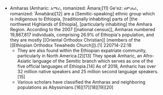 - Amharas (Amharic: አማራ, romanized: Āmara;[11] Ge'ez: ዐምሐራ, romanized: ʾÄməḥära)[12] are a [Semitic-speaking] ethnic group which is indigenous to Ethiopia, [traditionally inhabiting] parts of [the northwest Highlands of Ethiopia], [particularly inhabiting] the Amhara Region. According to the 2007 [[national census]], Amharas numbered 19,867,817 individuals, comprising 26.9% of Ethiopia's population, and they are mostly [[Oriental Orthodox Christian]] (members of the [[Ethiopian Orthodox Tewahedo Church]]).[1]
220714-22:18
    - They are also found within the Ethiopian expatriate community, particularly in North America.[2][13] They speak Amharic, an Afro-Asiatic language of the Semitic branch which serves as one of the five official languages of Ethiopia.[14] As of 2018, Amharic has over 32 million native speakers and 25 million second language speakers.[15]
    - Various scholars have classified the Amharas and neighboring populations as Abyssinians.[16][17][18][19][20]
